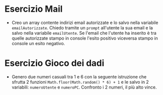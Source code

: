 # Esercizio Mail

- Creo un array contente indirizi email autorizzate e lo salvo nella variabile `emailAutorizzate`. Chiedo tramite un `prompt` all'utente la sua email e la salvo nella variabile `emailUtente`. Se l'email che l'utente ha inserito è tra quelle autorizzate stampo in console l'esito positivo viceversa stampo in console un esito negativo.

# Esercizio Gioco dei dadi

- Genero due numeri casuali tra 1 e 6 con la seguente istruzione che sfrutta 2 funzioni `Math.floor(Math.random() * 6) + 1` e le salvo in 2 variabili: `numeroUtente` e `numeroPC`. Confronto i 2 numeri, il più alto vince.
